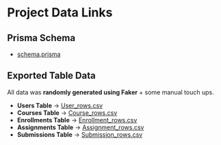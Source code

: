 # Project Data Links

## Prisma Schema
- [schema.prisma](../packages/database/prisma/schema.prisma)

## Exported Table Data

All data was **randomly generated using Faker** + some manual touch ups.

- **Users Table** → [User_rows.csv](./csv/User_rows.csv)
- **Courses Table** → [Course_rows.csv](./csv/Course_rows.csv)
- **Enrollments Table** → [Enrollment_rows.csv](./csv/Enrollment_rows.csv)
- **Assignments Table** → [Assignment_rows.csv](./csv/Assignment_rows.csv)
- **Submissions Table** → [Submission_rows.csv](./csv/Submission_rows.csv)


